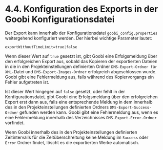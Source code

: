 # 4.4. Konfiguration des Exports in der Goobi Konfigurationsdatei

Der Export kann innerhalb der Konfigurationsdatei `goobi_config.properties` weitergehend konfiguriert werden. Der hierbei wichtige Parameter lautet:

```text
exportWithoutTimeLimit=true|false
```

Wenn dieser Wert auf `true` gesetzt ist, gibt Goobi eine Erfolgsmeldung über den erfolgreichen Export aus, sobald das Kopieren der exportierten Dateien in die in den Projekteinstellungen definierten Ordner `DMS-Export-Ordner für XML-`Datei und `DMS-Export-Images-Ordner` erfolgreich abgeschlossen wurde. Goobi gibt eine Fehlermeldung aus, falls während des Kopiervorgangs ein Fehler aufgetreten ist.

Ist dieser Wert hingegen auf `false` gesetzt, oder fehlt in der Konfigurationsdatei, gibt Goobi eine Erfolgsmeldung über den erfolgreichen Export erst dann aus, falls eine entsprechende Meldung in dem innerhalb des in den Projekteinstellungen definierten Ordners `DMS-Export-Success-Ordner` gefunden werden kann. Goobi gibt eine Fehlermeldung aus, wenn es eine Fehlermeldung innerhalb des Verzeichnisses `DMS-Export-Error-Ordner` vorfindet. 

Wenn Goobi innerhalb des in den Projekteinstellungen definierten Zeitintervalls für die Zeitüberschreitung keine Meldung im `Success` oder `Error` Ordner findet, löscht es die exportierten Werke automatisch.


